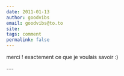 ```yaml
---
date: 2011-01-13
author: goodvibs
email: goodvibs@to.to
site: 
tags: comment
permalink: false
---
```


<p>merci ! exactement ce que je voulais savoir :)</p>
---